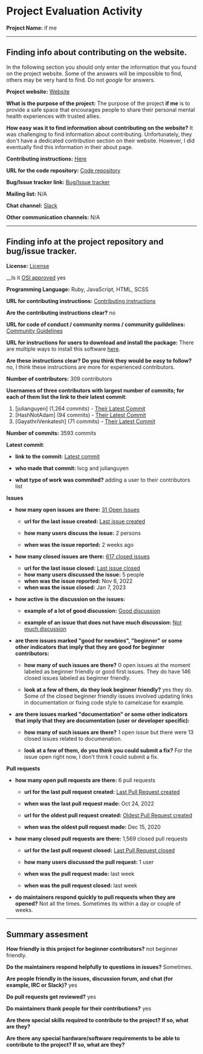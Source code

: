 # Project Evaluation Activity



__Project Name:__  if me


---

## Finding info about contributing on the website.

In the following section you should only enter the information that you
found on the project website. Some of the answers will be impossible to find, others
may be very hard to find. Do not _google_ for answers.

__Project website:__ [Website](https://www.if-me.org/)


__What is the purpose of the project:__ The purpose of the project **if me** is to provide a safe space that encourages people to share their personal mental health experiences with trusted allies.


__How easy was it to find information about contributing on the website?__ It was challenging to find information about contributing. Unfortunately, they don't have a dedicated contribution section on their website. However, I did eventually find this information in their about page.  


__Contributing instructions:__ [Here](https://github.com/ifmeorg/ifme/blob/main/CONTRIBUTING.md) 

__URL for the code repository:__ [Code repository](https://github.com/ifmeorg/ifme)

__Bug/Issue tracker link:__ [Bug/Issue tracker](https://github.com/ifmeorg/ifme/issues)

__Mailing list:__ N/A

__Chat channel:__ [Slack](https://ifme.slack.com/)

__Other communication channels:__ N/A


---

## Finding info at the project repository and bug/issue tracker.

__License:__ [License](https://github.com/ifmeorg/ifme/blob/main/LICENSE.txt)

__Is it [OSI approved](https://opensource.org/licenses/alphabetical) yes

__Programming Language:__ Ruby, JavaScript, HTML, SCSS

__URL for contributing instructions:__ [Contributing instructions](https://github.com/ifmeorg/ifme/blob/main/CONTRIBUTING.md)

__Are the contributing instructions clear?__ no


__URL for code of conduct / community norms / community guildelines:__ [Community Guidelines](https://github.com/ifmeorg/ifme/blob/main/code_of_conduct.md)

__URL for instructions for users to download and install the package:__ There are multiple ways to install this software [here](https://github.com/ifmeorg/ifme/wiki/Installation). 


__Are these instructions clear? Do you think they would be easy to follow?__ no, I think these instructions are more for experienced contributors.


__Number of contributors:__ 309 contributors


__Usernames of three contributors with largest number of commits; for
each of them list the link to their latest commit__: 

1. [julianguyen] (1,264 commits) - [Their Latest Commit](https://github.com/ifmeorg/ifme/commit/381914f66c83ffb2919b7a6f31cd821217ffb490)
2. [HashNotAdam] (94 commits) - [Their Latest Commit](https://github.com/ifmeorg/ifme/commit/56322650cbad92d91daefeb1e64044d291a883d5)
3. [GayathriVenkatesh] (71 commits) - [Their Latest Commit](https://github.com/ifmeorg/ifme/commit/4f71c02a95c8d2b9cc19f3a11e4653b952221f89)


__Number of commits:__ 3593 commits

__Latest commit__:

- __link to the commit:__ [Latest commit](https://github.com/ifmeorg/ifme/commit/c20a06d4345844e221ed281852f1006f19e9f116)

- __who made that commit:__ lvcg and julianguyen

- __what type of work was commited?__ adding a user to their contributors list 


__Issues__

- __how many open issues are there:__ [31 Open Issues](https://github.com/ifmeorg/ifme/issues)

    - __url for the last issue created:__ [Last issue created](https://github.com/ifmeorg/ifme/issues/2220)

    - __how many users discuss the issue:__ 2 persons
    
    - __when was the issue reported:__ 2 weeks ago
    

- __how many closed issues are there:__ [617 closed issues](https://github.com/ifmeorg/ifme/issues?q=is%3Aissue+is%3Aclosed)
    - __url for the last issue closed:__ [Last issue closed](https://github.com/ifmeorg/ifme/issues/2201)
    - __how many users discussed the issue:__ 5 people
    - __when was the issue reported:__ Nov 6, 2022 
    - __when was the issue closed:__ Jan 7, 2023

- __how active is the discussion on the issues:__ 

    - __example of a lot of good discussion:__ [Good discussion](https://github.com/ifmeorg/ifme/issues/1560)
    
    - __example of an issue that does not have much discussion:__ [Not much discussion](https://github.com/ifmeorg/ifme/issues/2124)



- __are there issues marked "good for newbies", "beginner" or some other indicators that imply that they are good for beginner contributors:__ 

    - __how many of such issues are there?__ 0 open issues at the moment labeled as beginner friendly or good first issues. They do have 146 closed issues labeled as beginner friendly.
    
    - __look at a few of them, do they look beginner friendly?__ yes they do. Some of the closed beginner friendly issues involved updating links in documentation or fixing code style to camelcase for example.



- __are there issues marked "documentation" or some other indicators that imply that they are documentation (user or developer specific):__ 

    - __how many of such issues are there?__ 1 open issue but there were 13 closed issues related to documenation. 
    
    - __look at a few of them, do you think you could submit a fix?__ For the issue open right now, I don't think I could submit a fix. 



__Pull requests__

- __how many open pull requests are there:__ 6 pull requests

    - __url for the last pull request created:__ [Last Pull Request created](https://github.com/ifmeorg/ifme/pull/2183)
    
    - __when was the last pull request made:__  Oct 24, 2022

    - __url for the oldest pull request created:__ [Oldest Pull Request created](https://github.com/ifmeorg/ifme/pull/1944)
    
    - __when was the oldest pull request made:__ Dec 15, 2020

- __how many closed pull requests are there:__ 1,569 closed pull requests

    - __url for the last pull request closed:__ [Last Pull Request closed](https://github.com/ifmeorg/ifme/pull/2223)
    
    - __how many users discussed the pull request:__ 1 user
    
    - __when was the pull request made:__  last week
    
    - __when was the pull request closed:__ last week
    

- __do maintainers respond quickly to pull requests when they are opened?__ Not all the times. Sometimes its within a day or couple of weeks.





---


## Summary assesment
__How friendly is this project for beginner contributors?__ not beginner friendly.




__Do the maintainers respond helpfully to questions in issues?__ Sometimes. 



__Are people friendly in the issues, discussion forum, and chat (for example, IRC or Slack)?__ yes




__Do pull requests get reviewed?__ yes 



__Do maintainers thank people for their contributions?__ yes 



__Are there special skills required to contribute to the project? If so, what are they?__



__Are there any special hardware/software requirements to be able to contribute to the project? If so, what are they?__ 
